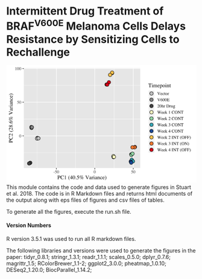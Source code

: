 # Intermittent Drug Treatment of BRAF<sup>V600E</sup> Melanoma Cells Delays Resistance by Sensitizing Cells to Rechallenge
![PCA Plot](./PCA_plot.png)
This module contains the code and data used to generate figures in Stuart et al. 2018. The code is in R Markdown files and returns html documents of the output along with eps files of figures and csv files of tables.

To generate all the figures, execute the run.sh file.

#### Version Numbers
R version 3.5.1 was used to run all R markdown files.

The following libraries and versions were used to generate the figures in the paper: tidyr_0.8.1; stringr_1.3.1; readr_1.1.1; scales_0.5.0; dplyr_0.7.6; magrittr_1.5; RColorBrewer_1.1-2; ggplot2_3.0.0; pheatmap_1.0.10; DESeq2_1.20.0; BiocParallel_1.14.2; 
